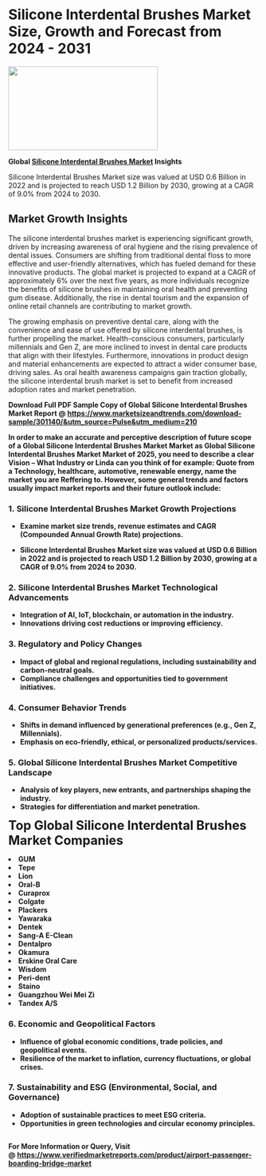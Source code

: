 <H1>Silicone Interdental Brushes Market Size, Growth and Forecast from 2024 - 2031</H1><img class="aligncenter size-medium wp-image-584254" src="https://thirdeyenews.in/wp-content/uploads/2024/09/Global-Market-Research-300x168.jpeg" alt="" width="300" height="168" /><p><strong>Global&nbsp;<a href="https://www.marketsizeandtrends.com/download-sample/301140/&amp;utm_source=Pulse&amp;utm_medium=210">Silicone Interdental Brushes Market</a> Insights</strong></p><p>Silicone Interdental Brushes Market size was valued at USD 0.6 Billion in 2022 and is projected to reach USD 1.2 Billion by 2030, growing at a CAGR of 9.0% from 2024 to 2030.</p><p><h2>Market Growth Insights</h2> <p>The silicone interdental brushes market is experiencing significant growth, driven by increasing awareness of oral hygiene and the rising prevalence of dental issues. Consumers are shifting from traditional dental floss to more effective and user-friendly alternatives, which has fueled demand for these innovative products. The global market is projected to expand at a CAGR of approximately 6% over the next five years, as more individuals recognize the benefits of silicone brushes in maintaining oral health and preventing gum disease. Additionally, the rise in dental tourism and the expansion of online retail channels are contributing to market growth.</p> <p><strong></strong></p> <p>The growing emphasis on preventive dental care, along with the convenience and ease of use offered by silicone interdental brushes, is further propelling the market. Health-conscious consumers, particularly millennials and Gen Z, are more inclined to invest in dental care products that align with their lifestyles. Furthermore, innovations in product design and material enhancements are expected to attract a wider consumer base, driving sales. As oral health awareness campaigns gain traction globally, the silicone interdental brush market is set to benefit from increased adoption rates and market penetration.</p> <p><strong></p><p><span class=""><strong>Download Full PDF Sample Copy of Global Silicone Interdental Brushes Market Report</strong> @ <a href="https://www.marketsizeandtrends.com/download-sample/301140/&amp;utm_source=Pulse&amp;utm_medium=210" target="_blank">https://www.marketsizeandtrends.com/download-sample/301140/&amp;utm_source=Pulse&amp;utm_medium=210</a></span></p><p>In order to make an accurate and perceptive description of future scope of a Global&nbsp;Silicone Interdental Brushes Market Market as Global&nbsp;Silicone Interdental Brushes Market Market of 2025, you need to describe a clear Vision &ndash; What Industry or Linda can you think of for example: Quote from a Technology, healthcare, automotive, renewable energy, name the market you are Reffering to. However, some general trends and factors usually impact market reports and their future outlook include:</p><h3>1.&nbsp;<strong>Silicone Interdental Brushes Market Growth Projections</strong></h3><ul><li>Examine market size trends, revenue estimates and CAGR (Compounded Annual Growth Rate) projections.</li><li><p>Silicone Interdental Brushes Market size was valued at USD 0.6 Billion in 2022 and is projected to reach USD 1.2 Billion by 2030, growing at a CAGR of 9.0% from 2024 to 2030.</p></li></ul><h3>2.&nbsp;<strong>Silicone Interdental Brushes Market Technological Advancements</strong></h3><ul><li>Integration of AI, IoT, blockchain, or automation in the industry.</li><li>Innovations driving cost reductions or improving efficiency.</li></ul><h3>3.&nbsp;<strong>Regulatory and Policy Changes</strong></h3><ul><li>Impact of global and regional regulations, including sustainability and carbon-neutral goals.</li><li>Compliance challenges and opportunities tied to government initiatives.</li></ul><h3>4.&nbsp;<strong>Consumer Behavior Trends</strong></h3><ul><li>Shifts in demand influenced by generational preferences (e.g., Gen Z, Millennials).</li><li>Emphasis on eco-friendly, ethical, or personalized products/services.</li></ul><h3>5.&nbsp;<strong>Global Silicone Interdental Brushes Market Competitive Landscape</strong></h3><ul><li>Analysis of key players, new entrants, and partnerships shaping the industry.</li><li>Strategies for differentiation and market penetration.</li></ul><p data-pm-slice="1 1 []"><span style="color: inherit; font-family: inherit; font-size: 25px;">Top Global Silicone Interdental Brushes Market Companies</span></p><div class="" data-test-id=""><p><li>GUM</li><li> Tepe</li><li> Lion</li><li> Oral-B</li><li> Curaprox</li><li> Colgate</li><li> Plackers</li><li> Yawaraka</li><li> Dentek</li><li> Sang-A E-Clean</li><li> Dentalpro</li><li> Okamura</li><li> Erskine Oral Care</li><li> Wisdom</li><li> Peri-dent</li><li> Staino</li><li> Guangzhou Wei Mei Zi</li><li> Tandex A/S</li></p></div><h3>6.&nbsp;<strong>Economic and Geopolitical Factors</strong></h3><ul><li>Influence of global economic conditions, trade policies, and geopolitical events.</li><li>Resilience of the market to inflation, currency fluctuations, or global crises.</li></ul><h3>7.&nbsp;<strong>Sustainability and ESG (Environmental, Social, and Governance)</strong></h3><ul><li>Adoption of sustainable practices to meet ESG criteria.</li><li>Opportunities in green technologies and circular economy principles.</li></ul><h2><strong style="font-size: 14px;">For More Information or Query, Visit @&nbsp;</strong><a style="background-color: #ffffff; font-size: 14px;" href="https://www.marketsizeandtrends.com/report/silicone-interdental-brushes-market/" target="_blank">https://www.verifiedmarketreports.com/product/airport-passenger-boarding-bridge-market</a></h2>
